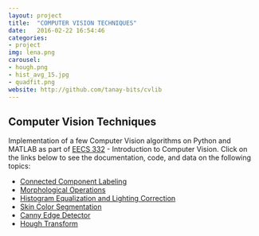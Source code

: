 ```yaml
---
layout: project
title:  "COMPUTER VISION TECHNIQUES"
date:   2016-02-22 16:54:46
categories:
- project
img: lena.png
carousel:
- hough.png
- hist_avg_15.jpg
- quadfit.png
website: http://github.com/tanay-bits/cvlib
---
```

Computer Vision Techniques
-----------------

Implementation of a few Computer Vision algorithms on Python and MATLAB as part of [EECS 332](http://www.mccormick.northwestern.edu/eecs/courses/descriptions/332.html) - Introduction to Computer Vision. Click on the links below to see the documentation, code, and data on the following topics:

+ [Connected Component Labeling](https://github.com/tanay-bits/cvlib/tree/master/Connected%20Component%20Labeling)
+ [Morphological Operations](https://github.com/tanay-bits/cvlib/tree/master/Morphological%20Operations)
+ [Histogram Equalization and Lighting Correction](https://github.com/tanay-bits/cvlib/tree/master/Histogram%20Equalization%20and%20Lighting%20Correction)
+ [Skin Color Segmentation](https://github.com/tanay-bits/cvlib/tree/master/Skin%20Color%20Segmentation)
+ [Canny Edge Detector](https://github.com/tanay-bits/cvlib/tree/master/Canny%20Edge%20Detector)
+ [Hough Transform](https://github.com/tanay-bits/cvlib/tree/master/Hough%20Transform)